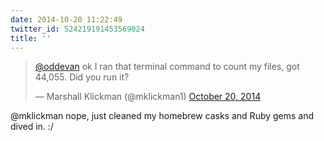 ```yaml
---
date: 2014-10-20 11:22:49
twitter_id: 524219191453569024
title: ''
---
```


<blockquote class="twitter-tweet"><p lang="en" dir="ltr"><a href="https://twitter.com/oddEvan?ref_src=twsrc%5Etfw">@oddevan</a> ok I ran that terminal command to count my files, got 44,055. Did you run it?</p>&mdash; Marshall Klickman (@mklickman1) <a href="https://twitter.com/mklickman1/status/524218975501451265?ref_src=twsrc%5Etfw">October 20, 2014</a></blockquote>
<script async src="https://platform.twitter.com/widgets.js" charset="utf-8"></script>

@mklickman nope, just cleaned my homebrew casks and Ruby gems and dived in. :/
